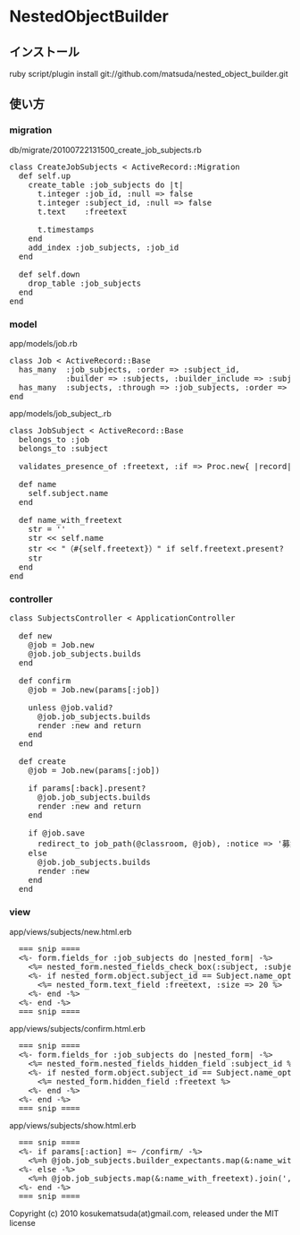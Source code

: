 NestedObjectBuilder
===================

## インストール

  ruby script/plugin install git://github.com/matsuda/nested_object_builder.git

## 使い方

### migration

db/migrate/20100722131500_create_job_subjects.rb

<pre>
class CreateJobSubjects < ActiveRecord::Migration
  def self.up
    create_table :job_subjects do |t|
      t.integer :job_id, :null => false
      t.integer :subject_id, :null => false
      t.text    :freetext

      t.timestamps
    end
    add_index :job_subjects, :job_id
  end

  def self.down
    drop_table :job_subjects
  end
end
</pre>

### model

app/models/job.rb

<pre>
class Job < ActiveRecord::Base
  has_many  :job_subjects, :order => :subject_id,
            :builder => :subjects, :builder_include => :subject
  has_many  :subjects, :through => :job_subjects, :order => :subject_id
end
</pre>

app/models/job_subject_.rb

<pre>
class JobSubject < ActiveRecord::Base
  belongs_to :job
  belongs_to :subject

  validates_presence_of :freetext, :if => Proc.new{ |record| record.subject_id == 24 }

  def name
    self.subject.name
  end

  def name_with_freetext
    str = ''
    str << self.name
    str << "（#{self.freetext}）" if self.freetext.present?
    str
  end
end
</pre>

### controller

<pre>
class SubjectsController < ApplicationController

  def new
    @job = Job.new
    @job.job_subjects.builds
  end

  def confirm
    @job = Job.new(params[:job])

    unless @job.valid?
      @job.job_subjects.builds
      render :new and return
    end
  end

  def create
    @job = Job.new(params[:job])

    if params[:back].present?
      @job.job_subjects.builds
      render :new and return
    end

    if @job.save
      redirect_to job_path(@classroom, @job), :notice => '募集要項を編集しました。'
    else
      @job.job_subjects.builds
      render :new
    end
  end
</pre>

### view

app/views/subjects/new.html.erb

<pre>
  === snip ====
  <%- form.fields_for :job_subjects do |nested_form| -%>
    <%= nested_form.nested_fields_check_box(:subject, :subject_id) %>
    <%- if nested_form.object.subject_id == Subject.name_options.size -%>
      <%= nested_form.text_field :freetext, :size => 20 %>
    <%- end -%>
  <%- end -%>
  === snip ====
</pre>

app/views/subjects/confirm.html.erb

<pre>
  === snip ====
  <%- form.fields_for :job_subjects do |nested_form| -%>
    <%= nested_form.nested_fields_hidden_field :subject_id %>
    <%- if nested_form.object.subject_id == Subject.name_options.size -%>
      <%= nested_form.hidden_field :freetext %>
    <%- end -%>
  <%- end -%>
  === snip ====
</pre>

app/views/subjects/show.html.erb

<pre>
  === snip ====
  <%- if params[:action] =~ /confirm/ -%>
    <%=h @job.job_subjects.builder_expectants.map(&:name_with_freetext).join(', ') %>
  <%- else -%>
    <%=h @job.job_subjects.map(&:name_with_freetext).join(', ') %>
  <%- end -%>
  === snip ====
</pre>


Copyright (c) 2010 kosukematsuda(at)gmail.com, released under the MIT license
